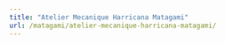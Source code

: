 ```yaml
---
title: "Atelier Mecanique Harricana Matagami"
url: /matagami/atelier-mecanique-harricana-matagami/
---
```


